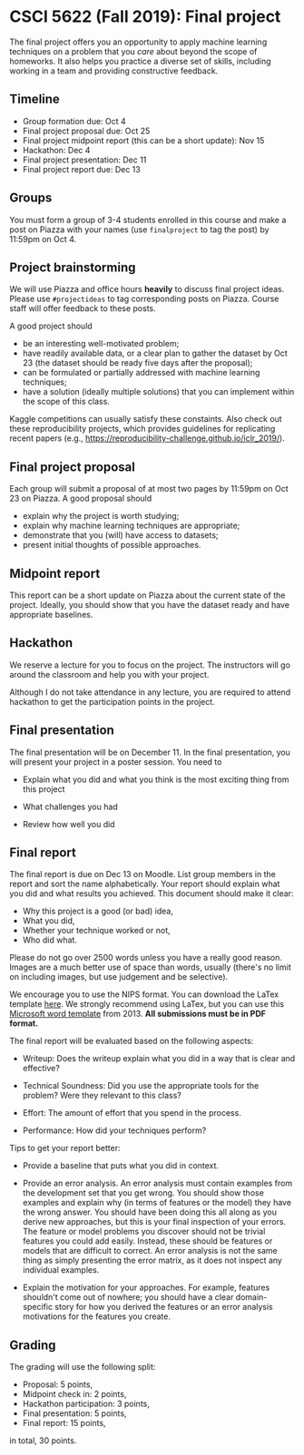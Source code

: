 # CSCI 5622 (Fall 2019): Final project

The final project offers you an opportunity to apply machine learning techniques on a problem that you *care* about beyond the scope of homeworks. It also helps you practice a diverse set of skills, including working in a team and providing constructive feedback.


## Timeline

* Group formation due: Oct 4
* Final project proposal due: Oct 25
* Final project midpoint report (this can be a short update): Nov 15
* Hackathon: Dec 4 
* Final project presentation: Dec 11
* Final project report due: Dec 13

## Groups

You must form a group of 3-4 students enrolled in this course and make a post on Piazza with your names (use `finalproject` to tag the post) by 11:59pm on Oct 4. 

## Project brainstorming

We will use Piazza and office hours **heavily** to discuss final project ideas. Please use `#projectideas` to tag corresponding posts on Piazza. Course staff will offer feedback to these posts.

A good project should    

* be an interesting well-motivated problem;
* have readily available data, or a clear plan to gather the dataset by Oct 23 (the dataset should be ready five days after the proposal);
* can be formulated or partially addressed with machine learning techniques;
* have a solution (ideally multiple solutions) that you can implement within the scope of this class.

Kaggle competitions can usually satisfy these constaints. Also check out these reproducibility projects, which provides guidelines for replicating recent papers (e.g., https://reproducibility-challenge.github.io/iclr_2019/).



## Final project proposal

Each group will submit a proposal of at most two pages by 11:59pm on Oct 23 on Piazza. A good proposal should

* explain why the project is worth studying;
* explain why machine learning techniques are appropriate;
* demonstrate that you (will) have access to datasets;
* present initial thoughts of possible approaches.

## Midpoint report

This report can be a short update on Piazza about the current state of the project. Ideally, you should show that you have the dataset ready and have appropriate baselines.

## Hackathon

We reserve a lecture for you to focus on the project. The instructors will go around the classroom and help you with your project.

Although I do not take attendance in any lecture, you are required to attend hackathon to get the participation points in the project.


## Final presentation

The final presentation will be on December 11.  In the final presentation, you will present your project in a poster session.
You need to 

* Explain what you did and what you think is the most exciting thing from this project

* What challenges you had

* Review how well you did

## Final report

The final report is due on Dec 13 on Moodle. List group members in the report and sort the name alphabetically. Your report should explain what
you did and what results you achieved.  This document should
make it clear:

* Why this project is a good (or bad) idea,
* What you did,
* Whether your technique worked or not,
* Who did what.


Please do not go over 2500 words unless you have a really good reason.
Images are a much better use of space than words, usually (there's no
limit on including images, but use judgement and be selective).

We encourage you to use the NIPS format. You can download the LaTex template [here](https://neurips.cc/Conferences/2019/PaperInformation/StyleFiles). We strongly recommend using LaTex, but you can use this [Microsoft word template](http://web.archive.org/web/20130424174118/http://media.nips.cc/Conferences/2013/Styles/nips2013.docx) from 2013.
**All submissions must be in PDF format.**

The final report will be evaluated based on the following aspects:

* Writeup: Does the writeup explain what you did in a way that is clear and effective?

* Technical Soundness: Did you use the appropriate tools for the problem? Were they relevant to this class?

* Effort: The amount of effort that you spend in the process.

* Performance: How did your techniques perform?

Tips to get your report better:

* Provide a baseline that puts what you did in context.

* Provide an error analysis.  An error analysis must contain examples from the
  development set that you get wrong.  You should show those examples
  and explain why (in terms of features or the model) they have the
  wrong answer.  You should have been doing this all along as you
  derive new approaches, but this is your final inspection of
  your errors. The feature or model problems you discover should not
  be trivial features you could add easily.  Instead, these should be
  features or models that are difficult to correct.  An error analysis
  is not the same thing as simply presenting the error matrix, as it
  does not inspect any individual examples.

* Explain the motivation for your approaches.  For example, features shouldn't come out of nowhere; you should have a clear domain-specific story for how you derived the features or an error analysis motivations for the features you create.


## Grading

The grading will use the following split:

* Proposal: 5 points,
* Midpoint check in: 2 points,
* Hackathon participation: 3 points,
* Final presentation: 5 points,
* Final report: 15 points,

in total, 30 points.

